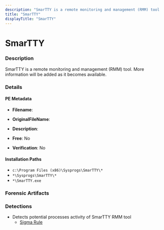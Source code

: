 ```yaml
---
description: "SmarTTY is a remote monitoring and management (RMM) tool. More information will be added as it becomes available."
title: "SmarTTY"
displayTitle: "SmarTTY"
---
```




# SmarTTY


### Description

SmarTTY is a remote monitoring and management (RMM) tool. More information will be added as it becomes available.




### Details


#### PE Metadata
- **Filename**: 
- **OriginalFileName**: 
- **Description**: 


- **Free**: No

- **Verification**: No




#### Installation Paths
- `c:\Program Files (x86)\Sysprogs\SmarTTY\*`
- `*\Sysprogs\SmarTTY\*`
- `*\SmarTTY.exe`

### Forensic Artifacts






### Detections
- Detects potential processes activity of SmarTTY RMM tool
  - [Sigma Rule](https://github.com/magicsword-io/LOLRMM/blob/main/detections/sigma/smartty_processes_sigma.yml)



